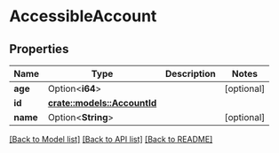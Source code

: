 # AccessibleAccount

## Properties

Name | Type | Description | Notes
------------ | ------------- | ------------- | -------------
**age** | Option<**i64**> |  | [optional]
**id** | [**crate::models::AccountId**](AccountId.md) |  | 
**name** | Option<**String**> |  | [optional]

[[Back to Model list]](../README.md#documentation-for-models) [[Back to API list]](../README.md#documentation-for-api-endpoints) [[Back to README]](../README.md)



